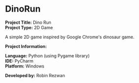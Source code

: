 # DinoRun

**Project Title:** Dino Run<br/>
**Project Type:** 2D Game

A simple 2D game inspired by Google Chrome's dinosaur game.

**Project Information:**

**Language:** Python (using Pygame library)<br/>
**IDE:** PyCharm<br/>
**Platform:** Windows

**Developed by:** Robin Rezwan
